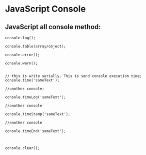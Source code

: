 # JavaScript Console

## JavaScript all console method:

    console.log();

    console.table(array/object);

    console.error();

    console.warn();


    // this is write serially. This is send console execution time;
    console.time('sameText');

    //another console;
    
    console.timeLog('sameText');

    //another console
    
    console.timeStamp('sameText');

    //another console
    
    console.timeEnd('sameText');



    console.clear();